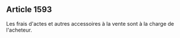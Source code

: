 Article 1593
----
Les frais d'actes et autres accessoires à la vente sont à la charge de
l'acheteur.

